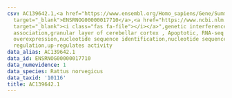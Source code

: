 ```yaml
---
csv: AC139642.1,<a href="https://www.ensembl.org/Homo_sapiens/Gene/Summary?db=core;g=ENSRNOG00000017710"
  target="_blank">ENSRNOG00000017710</a>,<a href="https://www.ncbi.nlm.nih.gov/pubmed/30467350"
  target="_blank"><i class="fas fa-file"></i></a>",genetic interference,functional
  association,granular layer of cerebellar cortex , Apoptotic, RNA-seq assay, hsf-1
  overexpression,nucleotide sequence identification,nucleotide sequence identification,transcriptional
  regulation,up-regulates activity
data_alias: AC139642.1
data_id: ENSRNOG00000017710
data_numevidence: 1
data_species: Rattus norvegicus
data_taxid: '10116'
title: AC139642.1
---
```

